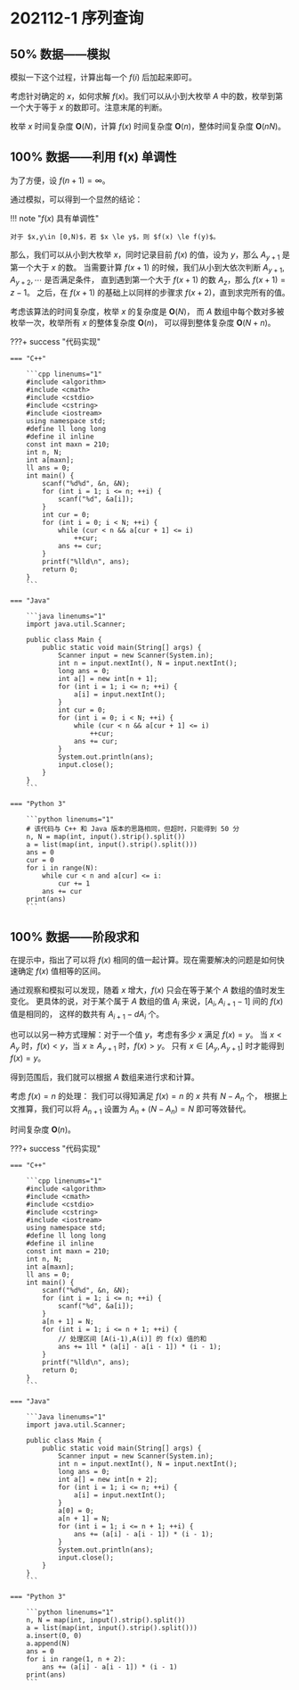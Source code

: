# 202112-1 序列查询

## 50% 数据——模拟

模拟一下这个过程，计算出每一个 $f(i)$ 后加起来即可。

考虑针对确定的 $x$，如何求解 $f(x)$。我们可以从小到大枚举 $A$ 中的数，枚举到第一个大于等于 $x$ 的数即可。注意末尾的判断。

枚举 $x$ 时间复杂度 $\mathbf{O}(N)$，计算 $f(x)$ 时间复杂度 $\mathbf{O}(n)$，整体时间复杂度 $\mathbf{O}(nN)$。

## 100% 数据——利用 f(x) 单调性

为了方便，设 $f(n+1) = \infty$。

通过模拟，可以得到一个显然的结论：

!!! note "$f(x)$ 具有单调性"

    对于 $x,y\in [0,N)$，若 $x \le y$，则 $f(x) \le f(y)$。

那么，我们可以从小到大枚举 $x$，同时记录目前 $f(x)$ 的值，设为 $y$，那么 $A_{y+1}$ 是第一个大于 $x$ 的数。
当需要计算 $f(x+1)$ 的时候，我们从小到大依次判断 $A_{y+1},A_{y+2},\cdots$ 是否满足条件，
直到遇到第一个大于 $f(x+1)$ 的数 $A_z$，那么 $f(x+1)=z-1$。
之后，在 $f(x+1)$ 的基础上以同样的步骤求 $f(x+2)$，直到求完所有的值。

考虑该算法的时间复杂度，枚举 $x$ 的复杂度是 $\mathbf{O}(N)$，
而 $A$ 数组中每个数对多被枚举一次，枚举所有 $x$ 的整体复杂度 $\mathbf{O}(n)$，
可以得到整体复杂度 $\mathbf{O}(N+n)$。

<a id="code1"></a>

???+ success "代码实现"

    === "C++"

        ```cpp linenums="1"
        #include <algorithm>
        #include <cmath>
        #include <cstdio>
        #include <cstring>
        #include <iostream>
        using namespace std;
        #define ll long long
        #define il inline
        const int maxn = 210;
        int n, N;
        int a[maxn];
        ll ans = 0;
        int main() {
            scanf("%d%d", &n, &N);
            for (int i = 1; i <= n; ++i) {
                scanf("%d", &a[i]);
            }
            int cur = 0;
            for (int i = 0; i < N; ++i) {
                while (cur < n && a[cur + 1] <= i)
                    ++cur;
                ans += cur;
            }
            printf("%lld\n", ans);
            return 0;
        }
        ```

    === "Java"

        ```java linenums="1"
        import java.util.Scanner;

        public class Main {
            public static void main(String[] args) {
                Scanner input = new Scanner(System.in);
                int n = input.nextInt(), N = input.nextInt();
                long ans = 0;
                int a[] = new int[n + 1];
                for (int i = 1; i <= n; ++i) {
                    a[i] = input.nextInt();
                }
                int cur = 0;
                for (int i = 0; i < N; ++i) {
                    while (cur < n && a[cur + 1] <= i)
                        ++cur;
                    ans += cur;
                }
                System.out.println(ans);
                input.close();
            }
        }
        ```

    === "Python 3"

        ```python linenums="1"
        # 该代码与 C++ 和 Java 版本的思路相同，但超时，只能得到 50 分
        n, N = map(int, input().strip().split())
        a = list(map(int, input().strip().split()))
        ans = 0
        cur = 0
        for i in range(N):
            while cur < n and a[cur] <= i:
                cur += 1
            ans += cur
        print(ans)
        ```

## 100% 数据——阶段求和

在提示中，指出了可以将 $f(x)$ 相同的值一起计算。现在需要解决的问题是如何快速确定 $f(x)$ 值相等的区间。

通过观察和模拟可以发现，随着 $x$ 增大，$f(x)$ 只会在等于某个 $A$ 数组的值时发生变化。
更具体的说，对于某个属于 $A$ 数组的值 $A_i$ 来说，$[A_i,A_{i+1}-1]$ 间的 $f(x)$ 值是相同的，
这样的数共有 $A_{i+1}-dA_i$ 个。

也可以以另一种方式理解：对于一个值 $y$，考虑有多少 $x$ 满足 $f(x)=y$。
当 $x<A_y$ 时，$f(x)<y$，当 $x\ge A_{y+1}$ 时，$f(x)>y$。
只有 $x\in [A_y,A_{y+1}]$ 时才能得到 $f(x)=y$。

得到范围后，我们就可以根据 $A$ 数组来进行求和计算。

考虑 $f(x)=n$ 的处理：
我们可以得知满足 $f(x)=n$ 的 $x$ 共有 $N-A_n$ 个，
根据上文推算，我们可以将 $A_{n+1}$ 设置为 $A_n+(N-A_n)=N$ 即可等效替代。

时间复杂度 $\mathbf{O}(n)$。

<a id="code2"></a>

???+ success "代码实现"

    === "C++"

        ```cpp linenums="1"
        #include <algorithm>
        #include <cmath>
        #include <cstdio>
        #include <cstring>
        #include <iostream>
        using namespace std;
        #define ll long long
        #define il inline
        const int maxn = 210;
        int n, N;
        int a[maxn];
        ll ans = 0;
        int main() {
            scanf("%d%d", &n, &N);
            for (int i = 1; i <= n; ++i) {
                scanf("%d", &a[i]);
            }
            a[n + 1] = N;
            for (int i = 1; i <= n + 1; ++i) {
                // 处理区间 [A(i-1),A(i)] 的 f(x) 值的和
                ans += 1ll * (a[i] - a[i - 1]) * (i - 1);
            }
            printf("%lld\n", ans);
            return 0;
        }
        ```

    === "Java"

        ```Java linenums="1"
        import java.util.Scanner;

        public class Main {
            public static void main(String[] args) {
                Scanner input = new Scanner(System.in);
                int n = input.nextInt(), N = input.nextInt();
                long ans = 0;
                int a[] = new int[n + 2];
                for (int i = 1; i <= n; ++i) {
                    a[i] = input.nextInt();
                }
                a[0] = 0;
                a[n + 1] = N;
                for (int i = 1; i <= n + 1; ++i) {
                    ans += (a[i] - a[i - 1]) * (i - 1);
                }
                System.out.println(ans);
                input.close();
            }
        }
        ```

    === "Python 3"

        ```python linenums="1"
        n, N = map(int, input().strip().split())
        a = list(map(int, input().strip().split()))
        a.insert(0, 0)
        a.append(N)
        ans = 0
        for i in range(1, n + 2):
            ans += (a[i] - a[i - 1]) * (i - 1)
        print(ans)
        ```